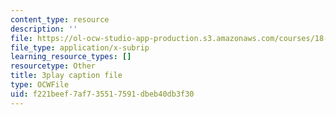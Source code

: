 ```yaml
---
content_type: resource
description: ''
file: https://ol-ocw-studio-app-production.s3.amazonaws.com/courses/18-06sc-linear-algebra-fall-2011/f221beef7af735517591dbeb40db3f30_QNpj-gOXW9M.srt
file_type: application/x-subrip
learning_resource_types: []
resourcetype: Other
title: 3play caption file
type: OCWFile
uid: f221beef-7af7-3551-7591-dbeb40db3f30
---
```

